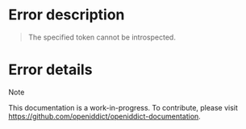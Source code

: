 # Error description

> The specified token cannot be introspected.

# Error details

> [!NOTE]
> This documentation is a work-in-progress. To contribute, please visit https://github.com/openiddict/openiddict-documentation.
